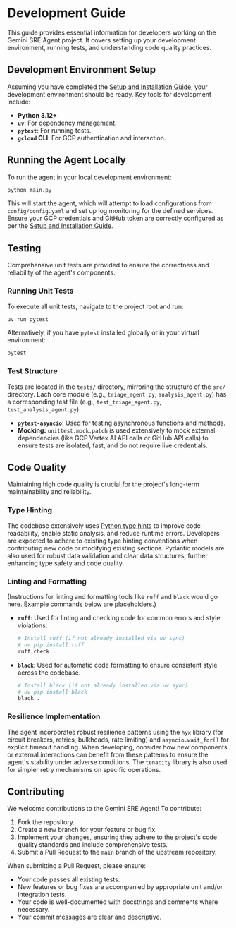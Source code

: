 # Development Guide

This guide provides essential information for developers working on the Gemini SRE Agent project. It covers setting up your development environment, running tests, and understanding code quality practices.

## Development Environment Setup

Assuming you have completed the [Setup and Installation Guide](SETUP_INSTALLATION.md), your development environment should be ready. Key tools for development include:

*   **Python 3.12+**
*   **`uv`**: For dependency management.
*   **`pytest`**: For running tests.
*   **`gcloud` CLI**: For GCP authentication and interaction.

## Running the Agent Locally

To run the agent in your local development environment:

```bash
python main.py
```

This will start the agent, which will attempt to load configurations from `config/config.yaml` and set up log monitoring for the defined services. Ensure your GCP credentials and GitHub token are correctly configured as per the [Setup and Installation Guide](SETUP_INSTALLATION.md).

## Testing

Comprehensive unit tests are provided to ensure the correctness and reliability of the agent's components.

### Running Unit Tests

To execute all unit tests, navigate to the project root and run:

```bash
uv run pytest
```

Alternatively, if you have `pytest` installed globally or in your virtual environment:

```bash
pytest
```

### Test Structure

Tests are located in the `tests/` directory, mirroring the structure of the `src/` directory. Each core module (e.g., `triage_agent.py`, `analysis_agent.py`) has a corresponding test file (e.g., `test_triage_agent.py`, `test_analysis_agent.py`).

*   **`pytest-asyncio`**: Used for testing asynchronous functions and methods.
*   **Mocking:** `unittest.mock.patch` is used extensively to mock external dependencies (like GCP Vertex AI API calls or GitHub API calls) to ensure tests are isolated, fast, and do not require live credentials.

## Code Quality

Maintaining high code quality is crucial for the project's long-term maintainability and reliability.

### Type Hinting

The codebase extensively uses [Python type hints](https://docs.python.org/3/library/typing.html) to improve code readability, enable static analysis, and reduce runtime errors. Developers are expected to adhere to existing type hinting conventions when contributing new code or modifying existing sections. Pydantic models are also used for robust data validation and clear data structures, further enhancing type safety and code quality.

### Linting and Formatting

(Instructions for linting and formatting tools like `ruff` and `black` would go here. Example commands below are placeholders.)

*   **`ruff`**: Used for linting and checking code for common errors and style violations.
    ```bash
    # Install ruff (if not already installed via uv sync)
    # uv pip install ruff
    ruff check .
    ```
*   **`black`**: Used for automatic code formatting to ensure consistent style across the codebase.
    ```bash
    # Install black (if not already installed via uv sync)
    # uv pip install black
    black .
    ```

### Resilience Implementation

The agent incorporates robust resilience patterns using the `hyx` library (for circuit breakers, retries, bulkheads, rate limiting) and `asyncio.wait_for()` for explicit timeout handling. When developing, consider how new components or external interactions can benefit from these patterns to ensure the agent's stability under adverse conditions. The `tenacity` library is also used for simpler retry mechanisms on specific operations.

## Contributing

We welcome contributions to the Gemini SRE Agent! To contribute:

1.  Fork the repository.
2.  Create a new branch for your feature or bug fix.
3.  Implement your changes, ensuring they adhere to the project's code quality standards and include comprehensive tests.
4.  Submit a Pull Request to the `main` branch of the upstream repository.

When submitting a Pull Request, please ensure:
*   Your code passes all existing tests.
*   New features or bug fixes are accompanied by appropriate unit and/or integration tests.
*   Your code is well-documented with docstrings and comments where necessary.
*   Your commit messages are clear and descriptive.